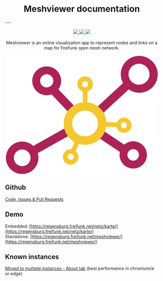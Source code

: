 <h1 align="center">Meshviewer documentation</h1>
---
<p  align="center">
<a href="https://travis-ci.org/ffrgb/meshviewer">
<img src="https://img.shields.io/travis/ffrgb/meshviewer/develop.svg?style=flat-square" />
</a>
<a href="https://scrutinizer-ci.com/g/ffrgb/meshviewer/?branch=develop">
<img src="https://img.shields.io/scrutinizer/g/ffrgb/meshviewer/develop.svg?style=flat-square" />
</a>
<a href="https://www.gnu.org/licenses/agpl-3.0">
<img src="https://img.shields.io/github/license/ffrgb/meshviewer.svg?style=flat-square" />
</a>
<br><br>
Meshviewer is an online visualizaiton app to represent nodes and links on a map for Freifunk open mesh network.<br><br>
<img src="/assets/logo.svg">
</p>

## Github
[Code, Issues & Pull Requests](https://github.com/ffrgb/meshviewer)

## Demo

Embedded: [https://regensburg.freifunk.net/netz/karte/](https://regensburg.freifunk.net/netz/karte/)  
Standalone: [https://regensburg.freifunk.net/meshviewer/](https://regensburg.freifunk.net/meshviewer/)

## Known instances

[Moved to multiple instances - About tab](https://multi.meshviewer.org/) (best performance in chromium/e or edge)
